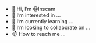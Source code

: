 - 👋 Hi, I’m @Inscam
- 👀 I’m interested in ...
- 🌱 I’m currently learning ...
- 💞️ I’m looking to collaborate on ...
- 📫 How to reach me ...

<!---
Inscam/Inscam is a ✨ special ✨ repository because its `README.md` (this file) appears on your GitHub profile.
You can click the Preview link to take a look at your changes.
--->

